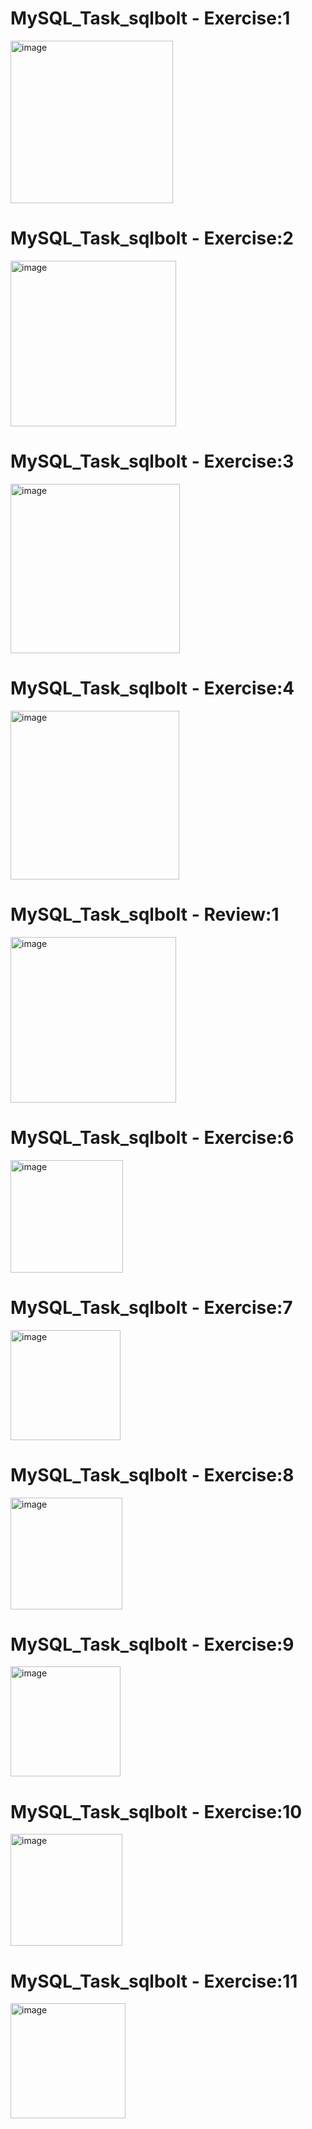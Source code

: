 # MySQL_Task_sqlbolt - Exercise:1
<img width="260" alt="image" src="https://github.com/Tharani-Kasiselvam/MySQL_Task_sqlbolt/assets/162134346/079b8084-fe7e-479d-8962-22b7ecbcebca">

# MySQL_Task_sqlbolt - Exercise:2
<img width="265" alt="image" src="https://github.com/Tharani-Kasiselvam/MySQL_Task_sqlbolt/assets/162134346/dc7eeb07-877d-4e4a-910e-a08dd4d65047">

# MySQL_Task_sqlbolt - Exercise:3
<img width="271" alt="image" src="https://github.com/Tharani-Kasiselvam/MySQL_Task_sqlbolt/assets/162134346/b0f71e5a-4b93-4638-9c78-db121d69a5ec">

# MySQL_Task_sqlbolt - Exercise:4
<img width="270" alt="image" src="https://github.com/Tharani-Kasiselvam/MySQL_Task_sqlbolt/assets/162134346/5454205c-e378-4364-80c9-d0da88073491">

# MySQL_Task_sqlbolt - Review:1
<img width="265" alt="image" src="https://github.com/Tharani-Kasiselvam/MySQL_Task_sqlbolt/assets/162134346/9fe5ed01-22f6-4cdf-a770-3f902e596fa5">

# MySQL_Task_sqlbolt - Exercise:6
<img width="180" alt="image" src="https://github.com/Tharani-Kasiselvam/MySQL_Task_sqlbolt/assets/162134346/ab0f431a-ccda-49b8-9996-b2c99d558ddf">

# MySQL_Task_sqlbolt - Exercise:7
<img width="176" alt="image" src="https://github.com/Tharani-Kasiselvam/MySQL_Task_sqlbolt/assets/162134346/e9c0dd64-5a0e-4761-9a68-39bf56f49227">

# MySQL_Task_sqlbolt - Exercise:8
<img width="179" alt="image" src="https://github.com/Tharani-Kasiselvam/MySQL_Task_sqlbolt/assets/162134346/77eb7691-012f-4470-9096-809ad1d6c8d2">

# MySQL_Task_sqlbolt - Exercise:9
<img width="176" alt="image" src="https://github.com/Tharani-Kasiselvam/MySQL_Task_sqlbolt/assets/162134346/c2bd1508-b66f-40c2-93da-4299175238f8">

# MySQL_Task_sqlbolt - Exercise:10
<img width="179" alt="image" src="https://github.com/Tharani-Kasiselvam/MySQL_Task_sqlbolt/assets/162134346/5454a988-a543-4046-aa11-8254f310a356">

# MySQL_Task_sqlbolt - Exercise:11
<img width="184" alt="image" src="https://github.com/Tharani-Kasiselvam/MySQL_Task_sqlbolt/assets/162134346/fa773849-755d-4a28-95a6-19b07daa3a16">


